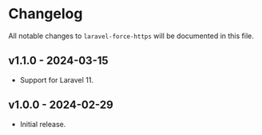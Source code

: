 # Changelog

All notable changes to `laravel-force-https` will be documented in this file.

## v1.1.0 - 2024-03-15

* Support for Laravel 11.

## v1.0.0 - 2024-02-29

* Initial release.
